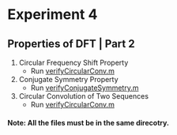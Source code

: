 # Experiment 4

## Properties of DFT | Part 2

1. Circular Frequency Shift Property
    - Run <a href="./verifyCircularConv.m">verifyCircularConv.m</a>
2. Conjugate Symmetry Property
    - Run <a href="./verifyConjugateSymmetry.m">verifyConjugateSymmetry.m</a>
3. Circular Convolution of Two Sequences
    - Run <a href="./verifyCircularConv.m">verifyCircularConv.m</a>

#### __Note:__ All the files must be in the same direcotry.